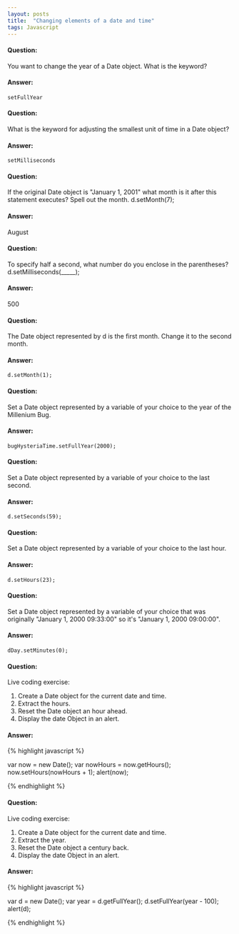 ```yaml
---
layout: posts
title:  "Changing elements of a date and time"
tags: Javascript
---
```


#### Question:
You want to change the year of a Date object. What is the keyword?

#### Answer:
`setFullYear`

#### Question:
What is the keyword for adjusting the smallest unit of time in a Date object?

#### Answer:
`setMilliseconds`

#### Question:
If the original Date object is "January 1, 2001" what month is it after this statement executes? Spell out the month.
d.setMonth(7);

#### Answer:
August

#### Question:
To specify half a second, what number do you enclose in the parentheses?
d.setMilliseconds(_____);

#### Answer:
500

#### Question:
The Date object represented by d is the first month. Change it to the second month.

#### Answer:
`d.setMonth(1);`

#### Question:
Set a Date object represented by a variable of your choice to the year of the Millenium Bug.

#### Answer:
`bugHysteriaTime.setFullYear(2000);`

#### Question:
Set a Date object represented by a variable of your choice to the last second.

#### Answer:
`d.setSeconds(59);`

#### Question:
Set a Date object represented by a variable of your choice to the last hour.

#### Answer:
`d.setHours(23);`

#### Question:
Set a Date object represented by a variable of your choice that was originally "January 1, 2000 09:33:00" so it's "January 1, 2000 09:00:00".

#### Answer:
`dDay.setMinutes(0);`

#### Question:
Live coding exercise:
1) Create a Date object for the current date and time.
2) Extract the hours.
3) Reset the Date object an hour ahead.
4) Display the date Object in an alert.

#### Answer:
{% highlight javascript %}

var now = new Date();
var nowHours = now.getHours();
now.setHours(nowHours + 1);
alert(now);

{% endhighlight %}

#### Question:
Live coding exercise:
1) Create a Date object for the current date and time.
2) Extract the year.
3) Reset the Date object a century back.
4) Display the date Object in an alert.

#### Answer:
{% highlight javascript %}

var d = new Date();
var year = d.getFullYear();
d.setFullYear(year - 100);
alert(d);

{% endhighlight %}
